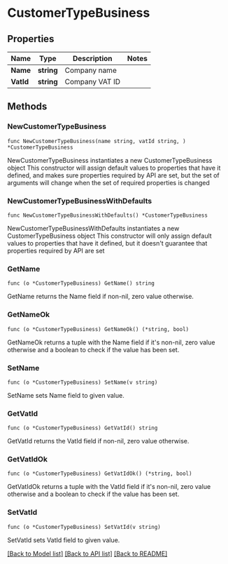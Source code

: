 # CustomerTypeBusiness

## Properties

Name | Type | Description | Notes
------------ | ------------- | ------------- | -------------
**Name** | **string** | Company name | 
**VatId** | **string** | Company VAT ID | 

## Methods

### NewCustomerTypeBusiness

`func NewCustomerTypeBusiness(name string, vatId string, ) *CustomerTypeBusiness`

NewCustomerTypeBusiness instantiates a new CustomerTypeBusiness object
This constructor will assign default values to properties that have it defined,
and makes sure properties required by API are set, but the set of arguments
will change when the set of required properties is changed

### NewCustomerTypeBusinessWithDefaults

`func NewCustomerTypeBusinessWithDefaults() *CustomerTypeBusiness`

NewCustomerTypeBusinessWithDefaults instantiates a new CustomerTypeBusiness object
This constructor will only assign default values to properties that have it defined,
but it doesn't guarantee that properties required by API are set

### GetName

`func (o *CustomerTypeBusiness) GetName() string`

GetName returns the Name field if non-nil, zero value otherwise.

### GetNameOk

`func (o *CustomerTypeBusiness) GetNameOk() (*string, bool)`

GetNameOk returns a tuple with the Name field if it's non-nil, zero value otherwise
and a boolean to check if the value has been set.

### SetName

`func (o *CustomerTypeBusiness) SetName(v string)`

SetName sets Name field to given value.


### GetVatId

`func (o *CustomerTypeBusiness) GetVatId() string`

GetVatId returns the VatId field if non-nil, zero value otherwise.

### GetVatIdOk

`func (o *CustomerTypeBusiness) GetVatIdOk() (*string, bool)`

GetVatIdOk returns a tuple with the VatId field if it's non-nil, zero value otherwise
and a boolean to check if the value has been set.

### SetVatId

`func (o *CustomerTypeBusiness) SetVatId(v string)`

SetVatId sets VatId field to given value.



[[Back to Model list]](../README.md#documentation-for-models) [[Back to API list]](../README.md#documentation-for-api-endpoints) [[Back to README]](../README.md)


